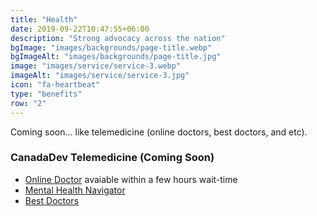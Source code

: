 ```yaml
---
title: "Health"
date: 2019-09-22T10:47:55+06:00
description: "Strong advocacy across the nation"
bgImage: "images/backgrounds/page-title.webp"
bgImageAlt: "images/backgrounds/page-title.jpg"
image: "images/service/service-3.webp"
imageAlt: "images/service/service-3.jpg"
icon: "fa-heartbeat"
type: "benefits"
row: "2"
---
```


Coming soon... like telemedicine (online doctors, best doctors, and etc).


### CanadaDev Telemedicine (Coming Soon)

* [Online Doctor](/pdfs/online_doctor.pdf) avaiable within a few hours wait-time
* [Mental Health Navigator](/pdfs/mental_health.pdf)
* [Best Doctors](/pdfs/best_doctors.pdf)
